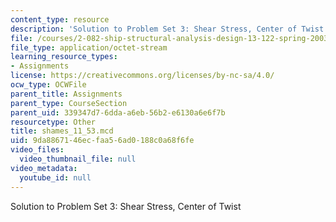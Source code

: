 ```yaml
---
content_type: resource
description: 'Solution to Problem Set 3: Shear Stress, Center of Twist'
file: /courses/2-082-ship-structural-analysis-design-13-122-spring-2003/9da8867146ecfaa56ad0188c0a68f6fe_shames_11_53.mcd
file_type: application/octet-stream
learning_resource_types:
- Assignments
license: https://creativecommons.org/licenses/by-nc-sa/4.0/
ocw_type: OCWFile
parent_title: Assignments
parent_type: CourseSection
parent_uid: 339347d7-6dda-a6eb-56b2-e6130a6e6f7b
resourcetype: Other
title: shames_11_53.mcd
uid: 9da88671-46ec-faa5-6ad0-188c0a68f6fe
video_files:
  video_thumbnail_file: null
video_metadata:
  youtube_id: null
---
```

Solution to Problem Set 3: Shear Stress, Center of Twist